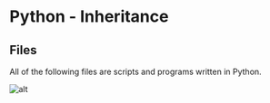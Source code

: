 # Python - Inheritance

## Files

All of the following files are scripts and programs written in Python.

![alt](https://geps.dev/progress/00)
